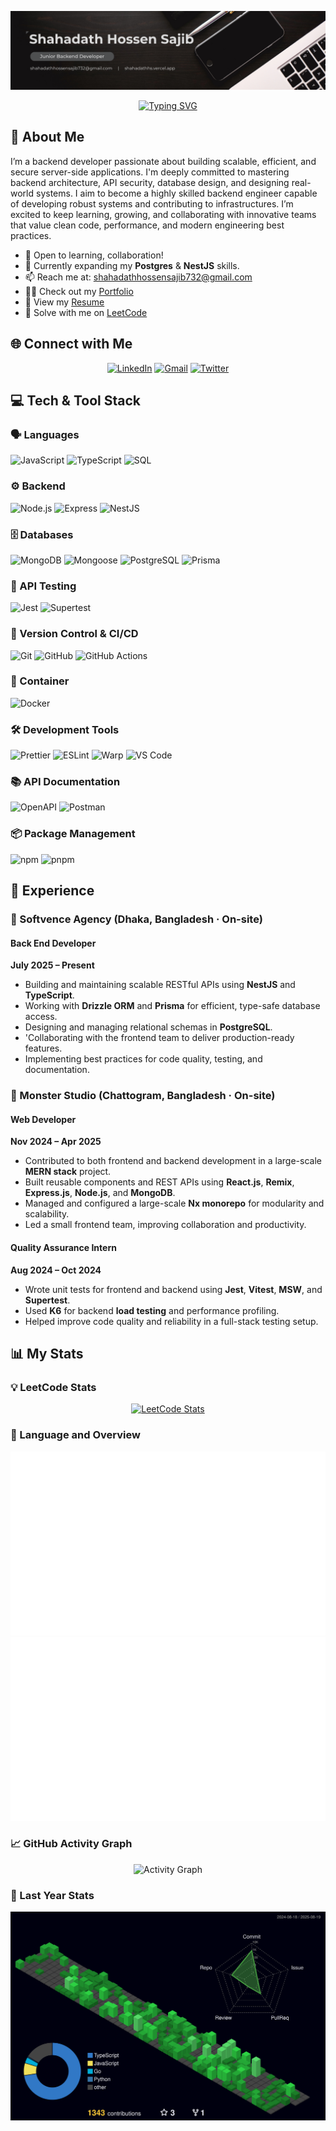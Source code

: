 ![My Profile](./cover.png)

<div align="center">

[![Typing SVG](https://readme-typing-svg.herokuapp.com?color=36BCF7FF&lines=Hi+👋,+I'm+Shahadath+Hossen+Sajib&center=true&width=500&height=45)](https://github.com/shahadathhs)

</div>

## 💫 About Me

I’m a backend developer passionate about building scalable, efficient, and secure server-side applications. I'm deeply committed to mastering backend architecture, API security, database design, and designing real-world systems. I aim to become a highly skilled backend engineer capable of developing robust systems and contributing to infrastructures. I’m excited to keep learning, growing, and collaborating with innovative teams that value clean code, performance, and modern engineering best practices.

- 👯 Open to learning, collaboration!
- 🌱 Currently expanding my **Postgres** & **NestJS** skills.
- 📫 Reach me at: [shahadathhossensajib732@gmail.com](mailto:shahadathhossensajib732@gmail.com)
- 👨‍💻 Check out my [Portfolio](https://shahadathhs.vercel.app)
- 📄 View my [Resume](https://drive.google.com/file/d/1dtZCEgZyof-qrUreeVpXDlOovosegpuf/view)
- 🧩 Solve with me on [LeetCode](https://leetcode.com/u/shahadathhs/)

## 🌐 Connect with Me

<div align="center">

[![LinkedIn](https://skillicons.dev/icons?i=linkedin&theme=dark)](https://linkedin.com/in/shahadathhs)
[![Gmail](https://skillicons.dev/icons?i=gmail&theme=dark)](mailto:shahadathhossensajib732@gmail.com)
[![Twitter](https://skillicons.dev/icons?i=twitter&theme=dark)](https://twitter.com/shahadathhs)

</div>

## 💻 Tech & Tool Stack

<div align="left">

### 🗣️ Languages

![JavaScript](https://img.shields.io/badge/JavaScript\(ES6%2B\)-F7DF1E?style=for-the-badge\&logo=javascript\&logoColor=black)
![TypeScript](https://img.shields.io/badge/TypeScript-3178C6?style=for-the-badge\&logo=typescript\&logoColor=white)
![SQL](https://img.shields.io/badge/SQL-003B57?style=for-the-badge\&logo=sqlite\&logoColor=white)

### ⚙️ Backend

![Node.js](https://img.shields.io/badge/NodeJS-339933?style=for-the-badge\&logo=javascript\&logoColor=white)
![Express](https://img.shields.io/badge/Express-000000?style=for-the-badge\&logo=express\&logoColor=white)
![NestJS](https://img.shields.io/badge/NestJS-E0234E?style=for-the-badge\&logo=nestjs\&logoColor=white)

### 🗄️ Databases

![MongoDB](https://img.shields.io/badge/MongoDB-47A248?style=for-the-badge\&logo=mongodb\&logoColor=white)
![Mongoose](https://img.shields.io/badge/Mongoose-880000?style=for-the-badge\&logo=mongoose\&logoColor=white)
![PostgreSQL](https://img.shields.io/badge/PostgreSQL-4169E1?style=for-the-badge\&logo=postgresql\&logoColor=white)
![Prisma](https://img.shields.io/badge/Prisma-2D3748?style=for-the-badge&logo=prisma&logoColor=white)


### 🧪 API Testing

![Jest](https://img.shields.io/badge/Jest-C21325?style=for-the-badge\&logo=jest\&logoColor=white)
![Supertest](https://img.shields.io/badge/Supertest-222222?style=for-the-badge\&logo=testing-library\&logoColor=white)

### 🌳 Version Control & CI/CD

![Git](https://img.shields.io/badge/Git-F05032?style=for-the-badge\&logo=git\&logoColor=white)
![GitHub](https://img.shields.io/badge/GitHub-181717?style=for-the-badge\&logo=github\&logoColor=white)
![GitHub Actions](https://img.shields.io/badge/GitHub_Actions-2088FF?style=for-the-badge\&logo=github-actions\&logoColor=white)

### 🚀 Container

![Docker](https://img.shields.io/badge/Docker-2496ED?style=for-the-badge\&logo=docker\&logoColor=white)

### 🛠️ Development Tools

![Prettier](https://img.shields.io/badge/Prettier-F7B93E?style=for-the-badge\&logo=prettier\&logoColor=black)
![ESLint](https://img.shields.io/badge/ESLint-4B32C3?style=for-the-badge\&logo=eslint\&logoColor=white)
![Warp](https://img.shields.io/badge/Warp-0D1117?style=for-the-badge\&logo=warp\&logoColor=white)
![VS Code](https://img.shields.io/badge/VS%20Code-007ACC?style=for-the-badge&logo=codemirror&logoColor=white)

### 📚 API Documentation

![OpenAPI](https://img.shields.io/badge/OpenAPI-6BA539?style=for-the-badge\&logo=openapiinitiative\&logoColor=white)
![Postman](https://img.shields.io/badge/Postman-FF6C37?style=for-the-badge\&logo=postman\&logoColor=white)

### 📦 Package Management

![npm](https://img.shields.io/badge/npm-CB3837?style=for-the-badge\&logo=npm\&logoColor=white)
![pnpm](https://img.shields.io/badge/pnpm-F69220?style=for-the-badge\&logo=pnpm\&logoColor=white)

</div>

## 💼 Experience

### 🚀 Softvence Agency (Dhaka, Bangladesh · On-site)

#### Back End Developer 
**July 2025 – Present**  
- Building and maintaining scalable RESTful APIs using **NestJS** and **TypeScript**.
- Working with **Drizzle ORM** and **Prisma** for efficient, type-safe database access.
- Designing and managing relational schemas in **PostgreSQL**.
- 'Collaborating with the frontend team to deliver production-ready features.
- Implementing best practices for code quality, testing, and documentation.


### 🚀 Monster Studio (Chattogram, Bangladesh · On-site)

#### Web Developer  
**Nov 2024 – Apr 2025**  
- Contributed to both frontend and backend development in a large-scale **MERN stack** project.
- Built reusable components and REST APIs using **React.js**, **Remix**, **Express.js**, **Node.js**, and **MongoDB**.
- Managed and configured a large-scale **Nx monorepo** for modularity and scalability.
- Led a small frontend team, improving collaboration and productivity.

#### Quality Assurance Intern  
**Aug 2024 – Oct 2024**  
- Wrote unit tests for frontend and backend using **Jest**, **Vitest**, **MSW**, and **Supertest**.
- Used **K6** for backend **load testing** and performance profiling.
- Helped improve code quality and reliability in a full-stack testing setup.

## 📊 My Stats

### 💡 LeetCode Stats

<div align="center">

[![LeetCode Stats](https://leetcard.jacoblin.cool/shahadathhs?theme=dark&font=Baloo%202&ext=contest)](https://leetcode.com/u/shahadathhs/)

</div>

### 📜 Language and Overview

<div align="center">

![GitHub Overview](https://github.com/shahadathhs/github-stats/blob/master/generated/overview.svg#gh-dark-mode-only)
![Languages Used](https://github.com/shahadathhs/github-stats/blob/master/generated/languages.svg#gh-dark-mode-only)

</div>

### 📈 GitHub Activity Graph

<div align="center">

![Activity Graph](https://github-readme-activity-graph.vercel.app/graph?username=shahadathhs)

</div>

### 🌟 Last Year Stats

<div align="center">

![3D Contribution](./profile-3d-contrib/profile-night-green.svg)

</div>
